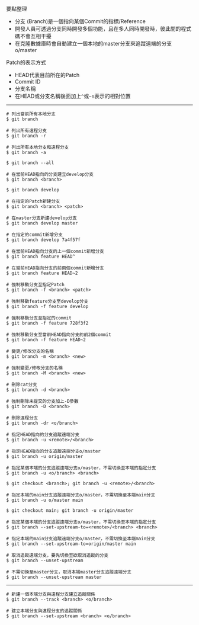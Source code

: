 要點整理
- 分支 (Branch)是一個指向某個Commit的指標/Reference
- 開發人員可透過分支同時開發多個功能，且在多人同時開發時，彼此間的程式碼不會互相干擾
- 在克隆數據庫時會自動建立一個本地的master分支來追蹤遠端的分支o/master

Patch的表示方式
- HEAD代表目前所在的Patch
- Commit ID
- 分支名稱
- 在HEAD或分支名稱後面加上`^`或`~n`表示的相對位置

---

```
# 列出當前所有本地分支
$ git branch
```

```
# 列出所有遠程分支
$ git branch -r
```

```
# 列出所有本地分支和遠程分支
$ git branch -a

$ git branch --all
```

```
# 在當前HEAD指向的分支建立develop分支
$ git branch <branch>

$ git branch develop
```

```
# 在指定的Patch新建分支
$ git branch <branch> <patch>

# 在master分支新建develop分支
$ git branch develop master

# 在指定的commit新增分支
$ git branch develop 7a4f57f

# 在當前HEAD指向分支的上一個commit新增分支
$ git branch feature HEAD^

# 在當前HEAD指向分支的前兩個commit新增分支
$ git branch feature HEAD~2
```

```
# 強制移動分支至指定Patch
$ git branch -f <branch> <patch>

# 強制移動feature分支至develop分支
$ git branch -f feature develop

# 強制移動分支至指定的commit
$ git branch -f feature 728f3f2

# 強制移動分支至當前HEAD指向分支的前2個commit
$ git branch -f feature HEAD~2
```

```
# 變更/修改分支的名稱
$ git branch -m <branch> <new>

# 強制變更/修改分支的名稱
$ git branch -M <branch> <new>
```

```
# 刪除cat分支
$ git branch -d <branch>

# 強制刪除未提交的分支加上-D參數
$ git branch -D <branch>

# 刪除遠程分支
$ git branch -dr <o/branch>
```

```
# 指定HEAD指向的分支追蹤遠端分支
$ git branch -u <remote>/<branch>

# 指定HEAD指向的分支追蹤遠端分支o/master
$ git branch -u origin/master
```

```
# 指定某個本端的分支追蹤遠端分支o/master，不需切換至本端的指定分支
$ git branch -u <o/branch> <branch>

$ git checkout <branch>; git branch -u <remote>/<branch>

# 指定本端的main分支追蹤遠端分支o/master，不需切換至本端main分支
$ git branch -u o/master main

$ git checkout main; git branch -u origin/master
```

```
# 指定某個本端的分支追蹤遠端分支o/master，不需切換至本端的指定分支
$ git branch --set-upstream-to=<remote>/<branch> <branch>

# 指定本端的main分支追蹤遠端分支o/master，不需切換至本端main分支
$ git branch --set-upstream-to=origin/master main
```

```
# 取消追蹤遠端分支，要先切換至欲取消追蹤的分支
$ git branch --unset-upstream

# 不需切換至master分支，取消本端master分支追蹤遠端分支
$ git branch --unset-upstream master
```

---

```
# 新建一個本端分支與遠程分支建立追蹤關係
$ git branch --track <branch> <o/branch>

# 建立本端分支與遠程分支的追蹤關係
$ git branch --set-upstream <branch> <o/branch>
```